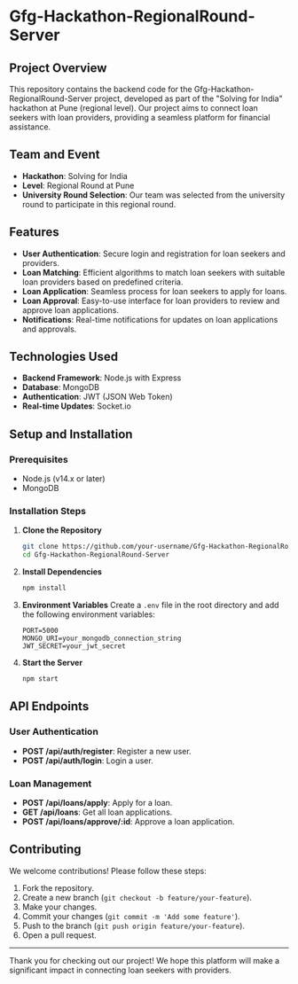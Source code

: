 # Gfg-Hackathon-RegionalRound-Server

## Project Overview

This repository contains the backend code for the Gfg-Hackathon-RegionalRound-Server project, developed as part of the "Solving for India" hackathon at Pune (regional level). Our project aims to connect loan seekers with loan providers, providing a seamless platform for financial assistance.

## Team and Event

- **Hackathon**: Solving for India
- **Level**: Regional Round at Pune
- **University Round Selection**: Our team was selected from the university round to participate in this regional round.

## Features

- **User Authentication**: Secure login and registration for loan seekers and providers.
- **Loan Matching**: Efficient algorithms to match loan seekers with suitable loan providers based on predefined criteria.
- **Loan Application**: Seamless process for loan seekers to apply for loans.
- **Loan Approval**: Easy-to-use interface for loan providers to review and approve loan applications.
- **Notifications**: Real-time notifications for updates on loan applications and approvals.

## Technologies Used

- **Backend Framework**: Node.js with Express
- **Database**: MongoDB
- **Authentication**: JWT (JSON Web Token)
- **Real-time Updates**: Socket.io

## Setup and Installation

### Prerequisites

- Node.js (v14.x or later)
- MongoDB

### Installation Steps

1. **Clone the Repository**
   ```sh
   git clone https://github.com/your-username/Gfg-Hackathon-RegionalRound-Server.git
   cd Gfg-Hackathon-RegionalRound-Server
   ```

2. **Install Dependencies**
   ```sh
   npm install
   ```

3. **Environment Variables**
   Create a `.env` file in the root directory and add the following environment variables:
   ```env
   PORT=5000
   MONGO_URI=your_mongodb_connection_string
   JWT_SECRET=your_jwt_secret
   ```

4. **Start the Server**
   ```sh
   npm start
   ```

## API Endpoints

### User Authentication

- **POST /api/auth/register**: Register a new user.
- **POST /api/auth/login**: Login a user.

### Loan Management

- **POST /api/loans/apply**: Apply for a loan.
- **GET /api/loans**: Get all loan applications.
- **POST /api/loans/approve/:id**: Approve a loan application.

## Contributing

We welcome contributions! Please follow these steps:

1. Fork the repository.
2. Create a new branch (`git checkout -b feature/your-feature`).
3. Make your changes.
4. Commit your changes (`git commit -m 'Add some feature'`).
5. Push to the branch (`git push origin feature/your-feature`).
6. Open a pull request.


---

Thank you for checking out our project! We hope this platform will make a significant impact in connecting loan seekers with providers.
